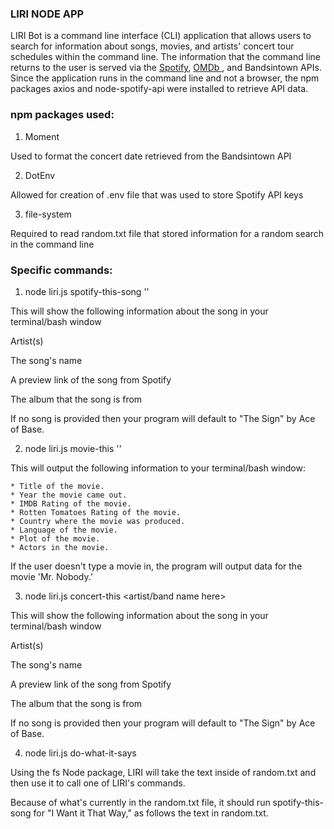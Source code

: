 ### LIRI NODE APP

LIRI Bot is a command line interface (CLI) application that allows users to search for information about songs, movies, and artists' concert tour schedules within the command line. The information that the command line returns to the user is served via the <span style="color:blue"><a href ="https://developer.spotify.com/documentation/web-api/"> Spotify</a></span>, <span style="color:blue"><a href="http://www.omdbapi.com/">OMDb </a></span>, and Bandsintown APIs. Since the application runs in the command line and not a browser, the npm packages axios and node-spotify-api were installed to retrieve API data.

### npm packages used:

1. Moment

Used to format the concert date retrieved from the Bandsintown API

2. DotEnv

Allowed for creation of .env file that was used to store Spotify API keys


3. file-system

Required to read random.txt file that stored information for a random search in the command line


### Specific commands:

1. node liri.js spotify-this-song '<song name here>'

This will show the following information about the song in your terminal/bash window

Artist(s)

The song's name

A preview link of the song from Spotify

The album that the song is from

If no song is provided then your program will default to "The Sign" by Ace of Base.

2. node liri.js movie-this '<movie name here>'

This will output the following information to your terminal/bash window:

    * Title of the movie.
    * Year the movie came out.
    * IMDB Rating of the movie.
    * Rotten Tomatoes Rating of the movie.
    * Country where the movie was produced.
    * Language of the movie.
    * Plot of the movie.
    * Actors in the movie.
If the user doesn't type a movie in, the program will output data for the movie 'Mr. Nobody.'

3. node liri.js concert-this <artist/band name here>

This will show the following information about the song in your terminal/bash window

Artist(s)

The song's name

A preview link of the song from Spotify

The album that the song is from

If no song is provided then your program will default to "The Sign" by Ace of Base.

4. node liri.js do-what-it-says

Using the fs Node package, LIRI will take the text inside of random.txt and then use it to call one of LIRI's commands.

Because of what's currently in the random.txt file, it should run spotify-this-song for "I Want it That Way," as follows the text in random.txt.